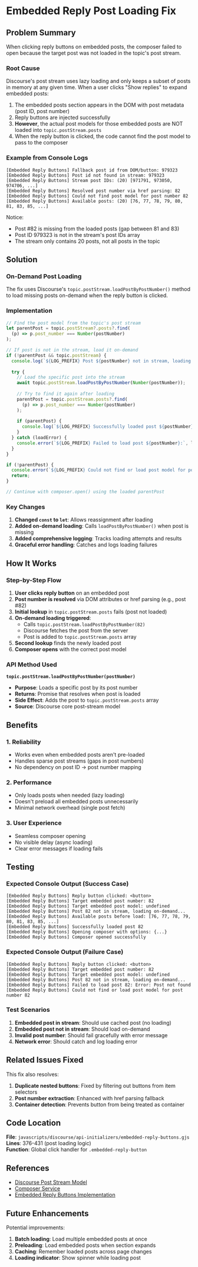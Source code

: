 # Embedded Reply Post Loading Fix

## Problem Summary

When clicking reply buttons on embedded posts, the composer failed to open because the target post was not loaded in the topic's post stream.

### Root Cause

Discourse's post stream uses lazy loading and only keeps a subset of posts in memory at any given time. When a user clicks "Show replies" to expand embedded posts:

1. The embedded posts section appears in the DOM with post metadata (post ID, post number)
2. Reply buttons are injected successfully
3. **However**, the actual post models for those embedded posts are NOT loaded into `topic.postStream.posts`
4. When the reply button is clicked, the code cannot find the post model to pass to the composer

### Example from Console Logs

```
[Embedded Reply Buttons] Fallback post id from DOM/button: 979323
[Embedded Reply Buttons] Post id not found in stream: 979323
[Embedded Reply Buttons] Stream post IDs: (20) [971791, 973050, 974706, ...]
[Embedded Reply Buttons] Resolved post number via href parsing: 82
[Embedded Reply Buttons] Could not find post model for post number 82
[Embedded Reply Buttons] Available posts: (20) [76, 77, 78, 79, 80, 81, 83, 85, ...]
```

Notice:
- Post #82 is missing from the loaded posts (gap between 81 and 83)
- Post ID 979323 is not in the stream's post IDs array
- The stream only contains 20 posts, not all posts in the topic

## Solution

### On-Demand Post Loading

The fix uses Discourse's `topic.postStream.loadPostByPostNumber()` method to load missing posts on-demand when the reply button is clicked.

### Implementation

```javascript
// Find the post model from the topic's post stream
let parentPost = topic.postStream?.posts?.find(
  (p) => p.post_number === Number(postNumber)
);

// If post is not in the stream, load it on-demand
if (!parentPost && topic.postStream) {
  console.log(`${LOG_PREFIX} Post ${postNumber} not in stream, loading on-demand...`);
  
  try {
    // Load the specific post into the stream
    await topic.postStream.loadPostByPostNumber(Number(postNumber));
    
    // Try to find it again after loading
    parentPost = topic.postStream.posts?.find(
      (p) => p.post_number === Number(postNumber)
    );
    
    if (parentPost) {
      console.log(`${LOG_PREFIX} Successfully loaded post ${postNumber}`);
    }
  } catch (loadError) {
    console.error(`${LOG_PREFIX} Failed to load post ${postNumber}:`, loadError);
  }
}

if (!parentPost) {
  console.error(`${LOG_PREFIX} Could not find or load post model for post number ${postNumber}`);
  return;
}

// Continue with composer.open() using the loaded parentPost
```

### Key Changes

1. **Changed `const` to `let`**: Allows reassignment after loading
2. **Added on-demand loading**: Calls `loadPostByPostNumber()` when post is missing
3. **Added comprehensive logging**: Tracks loading attempts and results
4. **Graceful error handling**: Catches and logs loading failures

## How It Works

### Step-by-Step Flow

1. **User clicks reply button** on an embedded post
2. **Post number is resolved** via DOM attributes or href parsing (e.g., post #82)
3. **Initial lookup** in `topic.postStream.posts` fails (post not loaded)
4. **On-demand loading triggered**:
   - Calls `topic.postStream.loadPostByPostNumber(82)`
   - Discourse fetches the post from the server
   - Post is added to `topic.postStream.posts` array
5. **Second lookup** finds the newly loaded post
6. **Composer opens** with the correct post model

### API Method Used

**`topic.postStream.loadPostByPostNumber(postNumber)`**

- **Purpose**: Loads a specific post by its post number
- **Returns**: Promise that resolves when post is loaded
- **Side Effect**: Adds the post to `topic.postStream.posts` array
- **Source**: Discourse core post-stream model

## Benefits

### 1. Reliability
- Works even when embedded posts aren't pre-loaded
- Handles sparse post streams (gaps in post numbers)
- No dependency on post ID → post number mapping

### 2. Performance
- Only loads posts when needed (lazy loading)
- Doesn't preload all embedded posts unnecessarily
- Minimal network overhead (single post fetch)

### 3. User Experience
- Seamless composer opening
- No visible delay (async loading)
- Clear error messages if loading fails

## Testing

### Expected Console Output (Success Case)

```
[Embedded Reply Buttons] Reply button clicked: <button>
[Embedded Reply Buttons] Target embedded post number: 82
[Embedded Reply Buttons] Target embedded post model: undefined
[Embedded Reply Buttons] Post 82 not in stream, loading on-demand...
[Embedded Reply Buttons] Available posts before load: [76, 77, 78, 79, 80, 81, 83, 85, ...]
[Embedded Reply Buttons] Successfully loaded post 82
[Embedded Reply Buttons] Opening composer with options: {...}
[Embedded Reply Buttons] Composer opened successfully
```

### Expected Console Output (Failure Case)

```
[Embedded Reply Buttons] Reply button clicked: <button>
[Embedded Reply Buttons] Target embedded post number: 82
[Embedded Reply Buttons] Target embedded post model: undefined
[Embedded Reply Buttons] Post 82 not in stream, loading on-demand...
[Embedded Reply Buttons] Failed to load post 82: Error: Post not found
[Embedded Reply Buttons] Could not find or load post model for post number 82
```

### Test Scenarios

1. **Embedded post in stream**: Should use cached post (no loading)
2. **Embedded post not in stream**: Should load on-demand
3. **Invalid post number**: Should fail gracefully with error message
4. **Network error**: Should catch and log loading error

## Related Issues Fixed

This fix also resolves:

1. **Duplicate nested buttons**: Fixed by filtering out buttons from item selectors
2. **Post number extraction**: Enhanced with href parsing fallback
3. **Container detection**: Prevents button from being treated as container

## Code Location

**File**: `javascripts/discourse/api-initializers/embedded-reply-buttons.gjs`  
**Lines**: 376-431 (post loading logic)  
**Function**: Global click handler for `.embedded-reply-button`

## References

- [Discourse Post Stream Model](https://github.com/discourse/discourse/blob/main/app/assets/javascripts/discourse/app/models/post-stream.js)
- [Composer Service](https://github.com/discourse/discourse/blob/main/app/assets/javascripts/discourse/app/services/composer.js)
- [Embedded Reply Buttons Implementation](./EMBEDDED_REPLY_BUTTONS_IMPLEMENTATION.md)

## Future Enhancements

Potential improvements:

1. **Batch loading**: Load multiple embedded posts at once
2. **Preloading**: Load embedded posts when section expands
3. **Caching**: Remember loaded posts across page changes
4. **Loading indicator**: Show spinner while loading post

